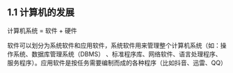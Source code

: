 ## 1.1 计算机的发展

 计算机系统 = 软件 + 硬件

 软件可以划分为系统软件和应用软件，系统软件用来管理整个计算机系统（如：操作系统、数据库管理系统（DBMS） 、标准程序库、网络软件、语言处理程序、服务程序）。应用软件是按任务需要编制而成的各种程序（比如抖音、迅雷、QQ）